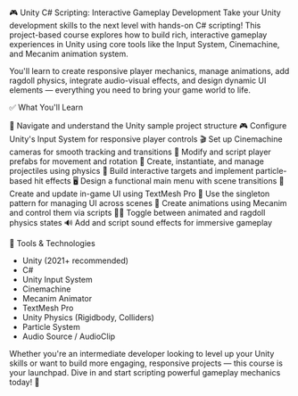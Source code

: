 🎮 Unity C# Scripting: Interactive Gameplay Development
Take your Unity development skills to the next level with hands-on C# scripting!
This project-based course explores how to build rich, interactive gameplay experiences in Unity using core tools like the Input System, Cinemachine, and Mecanim animation system.

You'll learn to create responsive player mechanics, manage animations, add ragdoll physics, integrate audio-visual effects, and design dynamic UI elements — everything you need to bring your game world to life.

✅ What You'll Learn

📁 Navigate and understand the Unity sample project structure
🎮 Configure Unity's Input System for responsive player controls
🎬 Set up Cinemachine cameras for smooth tracking and transitions
🧍 Modify and script player prefabs for movement and rotation
🚀 Create, instantiate, and manage projectiles using physics
🎯 Build interactive targets and implement particle-based hit effects
🖥️ Design a functional main menu with scene transitions
📝 Create and update in-game UI using TextMesh Pro
🧠 Use the singleton pattern for managing UI across scenes
🕺 Create animations using Mecanim and control them via scripts
🧍‍♂️ Toggle between animated and ragdoll physics states
🔊 Add and script sound effects for immersive gameplay

🔧 Tools & Technologies

 - Unity (2021+ recommended)
 - C#
 - Unity Input System
 - Cinemachine
 - Mecanim Animator
 - TextMesh Pro
 - Unity Physics (Rigidbody, Colliders)
 - Particle System
 - Audio Source / AudioClip

Whether you're an intermediate developer looking to level up your Unity skills or want to build more engaging, responsive projects — this course is your launchpad. Dive in and start scripting powerful gameplay mechanics today! 🚀
